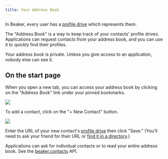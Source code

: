 ```yaml
---
title: Your Address Book
---
```


In Beaker, every user has a [profile drive](your-profile-drive.md) which represents them.

The "Address Book" is a way to keep track of your contacts' profile drives. Applications can request contacts from your address book, and you can use it to quickly find their profiles.

Your address book is private. Unless you give access to an application, nobody else can see it.

## On the start page

When you open a new tab, you can access your address book by clicking on the "Address Book" link under your pinned bookmarks.

![](/img/start-page-address-book.png)

To add a contact, click on the "+ New Contact" button.

![](/img/add-contact-dialog.png)

Enter the URL of your new contact's [profile drive](your-profile-drive.md) then click "Save." (You'll need to ask your friend for their URL or [find it in a directory](https://userlist.beakerbrowser.com/).)

Applications can ask for individual contacts or to read your entire address book. See the [beaker.contacts](apis/beaker.contacts.md) API.
